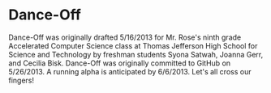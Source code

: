 Dance-Off
=========
Dance-Off was originally drafted 5/16/2013 for Mr. Rose's ninth grade Accelerated
Computer Science class at Thomas Jefferson High School for Science and Technology
by freshman students Syona Satwah, Joanna Gerr, and Cecilia Bisk.
Dance-Off was originally committed to GitHub on 5/26/2013. A running alpha is
anticipated by 6/6/2013. Let's all cross our fingers!
